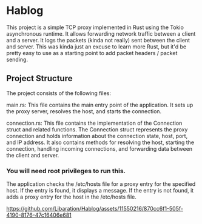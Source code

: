 # Hablog
This project is a simple TCP proxy implemented in Rust using the Tokio asynchronous runtime. 
It allows forwarding network traffic between a client and a server. It logs the packets (kinda not really) sent between the client and server.
This was kinda just an excuse to learn more Rust, but it'd be pretty easy to use as a starting point to add packet headers / packet sending.

## Project Structure
The project consists of the following files:

main.rs: This file contains the main entry point of the application. It sets up the proxy server, resolves the host, and starts the connection.

connection.rs: This file contains the implementation of the Connection struct and related functions. The Connection struct represents the proxy connection and holds information about the connection state, host, port, and IP address. It also contains methods for resolving the host, starting the connection, handling incoming connections, and forwarding data between the client and server.

### You will need root privileges to run this.
The application checks the /etc/hosts file for a proxy entry for the specified host. If the entry is found, it displays a message. If the entry is not found, it adds a proxy entry for the host in the /etc/hosts file.

https://github.com/Libaration/Hablog/assets/11550216/870cc6f1-505f-4190-8176-47c16406e681

